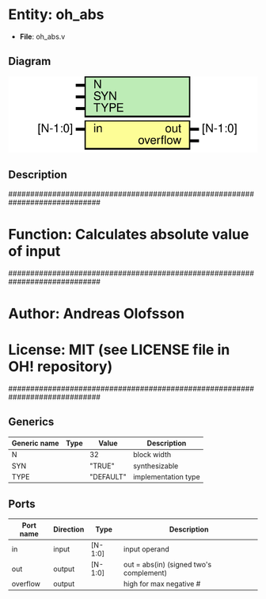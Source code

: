 # Entity: oh_abs

- **File**: oh_abs.v
## Diagram

![Diagram](oh_abs.svg "Diagram")
## Description

#############################################################################
# Function: Calculates absolute value of input                              #
#############################################################################
# Author:   Andreas Olofsson                                                #
# License:  MIT (see LICENSE file in OH! repository)                        #
#############################################################################

## Generics

| Generic name | Type | Value     | Description           |
| ------------ | ---- | --------- | --------------------- |
| N            |      | 32        |  block width          |
| SYN          |      | "TRUE"    |  synthesizable        |
| TYPE         |      | "DEFAULT" |  implementation type  |
## Ports

| Port name | Direction | Type    | Description                             |
| --------- | --------- | ------- | --------------------------------------- |
| in        | input     | [N-1:0] | input operand                           |
| out       | output    | [N-1:0] | out = abs(in) (signed two's complement) |
| overflow  | output    |         | high for max negative #                 |
